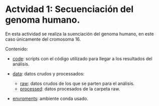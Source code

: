 # Actvidad 1: Secuenciación del genoma humano.

En esta actividad se realiza la suenciación del genoma humano, en este caso únicamente del cromosoma 16.

Contenido:

* [code](code): scripts con el código utilizado para llegar a los resultados del análisis.

* [data](data): datos crudos y processados:

	* [raw](data/raw): datos crudos de los que se parten para el análisis.
	* [processed](data/processed): datos procesados de la carpeta raw.

* [envroments](enviroments): ambiente conda usado.

